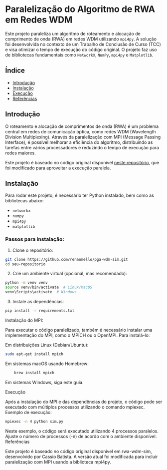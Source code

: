# Paralelização do Algoritmo de RWA em Redes WDM

Este projeto paraleliza um algoritmo de roteamento e alocação de comprimento de onda (RWA) em redes WDM utilizando `mpi4py`. A solução foi desenvolvida no contexto de um Trabalho de Conclusão de Curso (TCC) e visa otimizar o tempo de execução do código original. O projeto faz uso de bibliotecas fundamentais como `NetworkX`, `NumPy`, `mpi4py` e `Matplotlib`.

## Índice

- [Introdução](#introdução)
- [Instalação](#instalação)
- [Execução](#execução)
- [Referências](#referências)

## Introdução

O roteamento e alocação de comprimentos de onda (RWA) é um problema central em redes de comunicação óptica, como redes WDM (Wavelength Division Multiplexing). Através da paralelização com MPI (Message Passing Interface), é possível melhorar a eficiência do algoritmo, distribuindo as tarefas entre vários processadores e reduzindo o tempo de execução para redes maiores.

Este projeto é baseado no código original disponível [neste repositório](https://github.com/cassiotbatista/rwa-wdm-sim), que foi modificado para aproveitar a execução paralela.

## Instalação

Para rodar este projeto, é necessário ter Python instalado, bem como as bibliotecas abaixo:

- `networkx`
- `numpy`
- `mpi4py`
- `matplotlib`

### Passos para instalação:

1. Clone o repositório:
```bash
git clone https://github.com/renanmello/pga-wdm-sim.git
cd seu-repositorio
````
2. Crie um ambiente virtual (opcional, mas recomendado):
```bash
python -m venv venv
source venv/bin/activate  # Linux/MacOS
venv\Scripts\activate  # Windows
```
3. Instale as dependências:
```bash
pip install -r requirements.txt
```
Instalação do MPI:

Para executar o código paralelizado, também é necessário instalar uma implementação do MPI, como o MPICH ou o OpenMPI. Para instalá-lo:

Em distribuições Linux (Debian/Ubuntu):
```bash
sudo apt-get install mpich
```
Em sistemas macOS usando Homebrew:
```bash
    brew install mpich
```
Em sistemas Windows, siga este guia.

Execução

Após a instalação do MPI e das dependências do projeto, o código pode ser executado com múltiplos processos utilizando o comando mpiexec.
Exemplo de execução:
```bash
mpiexec -n 4 python sim.py
```
Neste exemplo, o código será executado utilizando 4 processos paralelos. Ajuste o número de processos (-n) de acordo com o ambiente disponível.
Referências

Este projeto é baseado no código original disponível em rwa-wdm-sim, desenvolvido por Cassio Batista. A versão atual foi modificada para incluir paralelização com MPI usando a biblioteca mpi4py.
